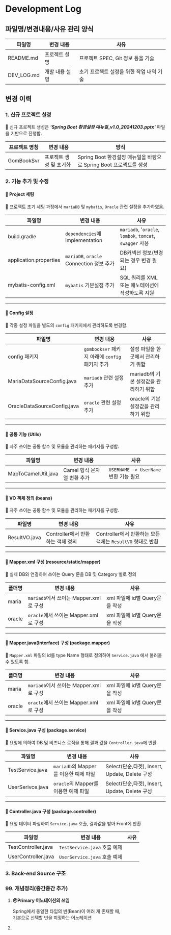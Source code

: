 # Development Log

## 파일명/변경내용/사유 관리 양식
| 파일명        | 변경 내용     | 사유                                      |
|------------|-----------|-----------------------------------------|
| README.md  | 프로젝트 설명 | 프로젝트 SPEC, Git 정보 등을 기술                 |
| DEV_LOG.md | 개발 내용 설명  | 초기 프로젝트 설정을 위한 작업 내역 기술                 |

## 변경 이력

### 1. 신규 프로젝트 설정
📌 신규 프로젝트 생성은 **_'Spring Boot 환경설정 매뉴얼_v1.0_20241203.pptx'_** 파일을 기반으로 진행함.

| 프로젝트 명칭    | 변경 내용                    | 방식                                                        |
|------------|-----------------------------|-----------------------------------------------------------|
| GomBookSvr | 프로젝트 생성 및 초기화      | Spring Boot 환경설정 매뉴얼을 바탕으로 Spring Boot 프로젝트를 생성  |

### 2. 기능 추가 및 수정

#### 📂 **Project 세팅**
📌 프로젝트 초기 세팅 과정에서 `mariaDB` 및 `mybatis`, `Oracle` 관련 설정을 추가하였음.

| 파일명                  | 변경 내용                                | 사유                                                       |
|----------------------|--------------------------------------|----------------------------------------------------------|
| build.gradle         | `dependencies`에 implementation       | `mariadb`, '`oracle`, `lombok`, `tomcat`, `swagger` 사용   |
| application.properties | `mariaDB`, `oracle` Connection 정보 추가 | DB커넥션 정보(변경되는 경우 변경 필요)                      |
| mybatis-config.xml   | `mybatis` 기본설정 추가                    | SQL 쿼리를 XML 또는 애노테이션에 작성하도록 지원              |

---

#### 📂 **Config 설정**
📌 각종 설정 파일을 별도의 `config` 패키지에서 관리하도록 변경함.

| 파일명                         | 변경 내용                                | 사유                       |
|-----------------------------|--------------------------------------|--------------------------|
| config 패키지                  | `gombooksvr` 패키지 아래에 `config` 패키지 추가 | 설정 파일을 한 곳에서 관리하기 위함     |
| MariaDataSourceConfig.java  | `mariadb` 관련 설정 추가                   | mariadb의 기본 설정값을 관리하기 위함 |
| OracleDataSourceConfig.java | `oracle` 관련 설정 추가                    | oracle의 기본 설정값을 관리하기 위함  |

---

#### 📂 **공통 기능 (Utils)**
📌 자주 쓰이는 공통 함수 및 모듈을 관리하는 패키지를 구성함.

| 파일명                  | 변경 내용                          | 사유                                         |
|----------------------|-------------------------------|--------------------------------------------|
| MapToCamelUtil.java  | Camel 형식 문자열 변환 추가         | `USERNAME -> UserName` 변환 기능 필요        |

---

#### 📂 **VO 객체 정의 (beans)**
📌 자주 쓰이는 공통 함수 및 모듈을 관리하는 패키지를 구성함.

| 파일명           | 변경 내용                         | 사유                                                         |
|---------------|-------------------------------|-----------------------------------------------------------|
| ResultVO.java | Controller에서 반환하는 객체 정의  | Controller에서 반환하는 모든 객체는 `ResultVO` 형태로 반환                 |

---

#### 📂 **Mapper.xml 구성 (resource/static/mapper)**
📌 실제 DB와 연결하여 쓰이는 Query 문을 DB 및 Category 별로 정의 

| 폴더명    | 변경 내용                               | 사유                                                               |
|--------|-------------------------------------|-------------------------------------------------------------|
| maria  | `mariadb`에서 쓰이는 Mapper.xml로 구성      | xml 파일에 id별 Query문을 작성 |
| oracle | `oracle`에서 쓰이는 Mapper.xml로 구성       | xml 파일에 id별 Query문을 작성 |

---

#### 📂 **Mapper.java(Interface) 구성 (package.mapper)**
📌 `Mapper.xml` 파일의 id를 type Name 형태로 정의하여 `Service.java` 에서 불러올 수 있도록 함.

| 폴더명    | 변경 내용                          | 사유                                                               |
|--------|--------------------------------|------------------------------------------------------------------|
| maria  | `mariadb`에서 쓰이는 Mapper.xml로 구성 | xml 파일에 id별 Query문을 작성 |
| oracle | `oracle`에서 쓰이는 Mapper.xml로 구성  | xml 파일에 id별 Query문을 작성 |

---

#### 📂 **Service.java 구성 (package.service)**
📌 요청에 의하여 DB 및 비즈니스 로직을 통해 결과 값을 `Controller.java`에 반환

| 파일명              | 변경 내용                        | 사유                                                       |
|------------------|------------------------------|----------------------------------------------------------------|
| TestService.java | `mariadb`의 Mapper를 이용한 예제 파일 | Select(단순,타겟), Insert, Update, Delete 구성 |
| UserSerivce.java | `oracle`의 Mapper를 이용한 예제 파일  | Select(단순,타겟), Insert, Update, Delete 구성              |

---

#### 📂 **Controller.java 구성 (package.controller)**
📌 요청 데이터 파싱하여 `Service.java` 호출, 결과값을 받아 Front에 반환

| 파일명                 | 변경 내용                     | 사유                                                            |
|---------------------|---------------------------|---------------------------------------------------------------|
| TestController.java | `TestService.java` 호출 예제  |  |
| UserController.java | `UserService.java` 호출 예제 |  |


### 3. Back-end Source 구조

### 99. 개념정리(중간중간 추가)
1. **@Primary 어노테이션의 쓰임**

    Spring에서 동일한 타입의 빈(Bean)이 여러 개 존재할 때,  
    기본으로 선택할 빈을 지정하는 어노테이션

2. 